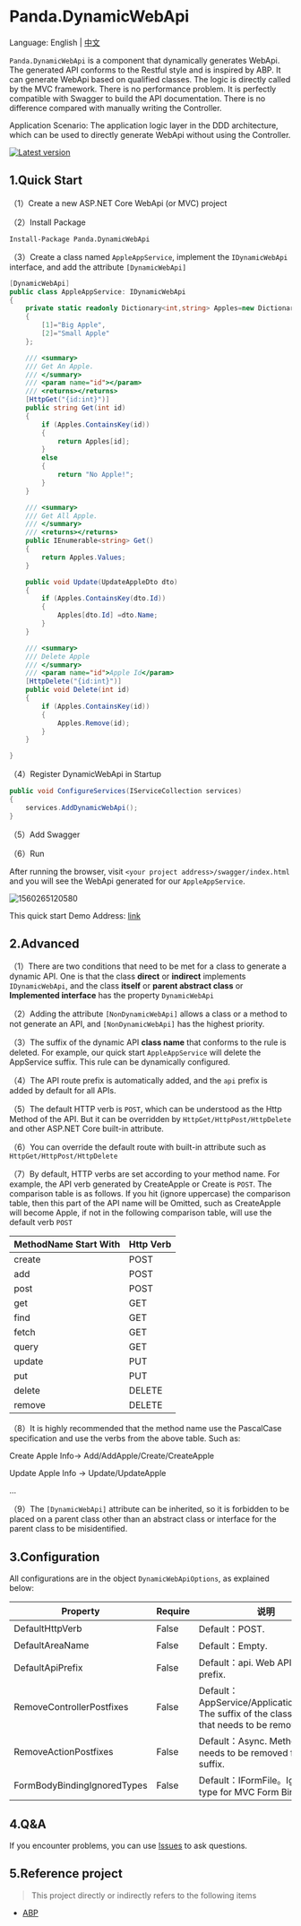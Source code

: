 # Panda.DynamicWebApi

Language: English | [中文](README_zh-CN.md)

`Panda.DynamicWebApi`  is a component that dynamically generates WebApi. The generated API conforms to the Restful style and is inspired by ABP. It can generate WebApi based on qualified classes. The logic is directly called by the MVC framework. There is no performance problem. It is perfectly compatible with Swagger to build the API documentation. There is no difference compared with manually writing the Controller.

Application Scenario: The application logic layer in the DDD architecture, which can be used to directly generate WebApi without using the Controller.

[![Latest version](https://img.shields.io/nuget/v/Panda.DynamicWebApi.svg)](https://www.nuget.org/packages/Panda.DynamicWebApi/)

## 1.Quick Start

（1）Create a new ASP.NET Core WebApi (or MVC) project

（2）Install Package

````shell
Install-Package Panda.DynamicWebApi
````

（3）Create a class named `AppleAppService`, implement the `IDynamicWebApi` interface, and add the attribute `[DynamicWebApi]`

````csharp
[DynamicWebApi]
public class AppleAppService: IDynamicWebApi
{
    private static readonly Dictionary<int,string> Apples=new Dictionary<int, string>()
    {
        [1]="Big Apple",
        [2]="Small Apple"
    };

    /// <summary>
    /// Get An Apple.
    /// </summary>
    /// <param name="id"></param>
    /// <returns></returns>
    [HttpGet("{id:int}")]
    public string Get(int id)
    {
        if (Apples.ContainsKey(id))
        {
            return Apples[id];
        }
        else
        {
            return "No Apple!";
        }
    }

    /// <summary>
    /// Get All Apple.
    /// </summary>
    /// <returns></returns>
    public IEnumerable<string> Get()
    {
        return Apples.Values;
    }

    public void Update(UpdateAppleDto dto)
    {
        if (Apples.ContainsKey(dto.Id))
        {
            Apples[dto.Id] =dto.Name;
        }
    }

    /// <summary>
    /// Delete Apple
    /// </summary>
    /// <param name="id">Apple Id</param>
    [HttpDelete("{id:int}")]
    public void Delete(int id)
    {
        if (Apples.ContainsKey(id))
        {
            Apples.Remove(id);
        }
    }

}
````

（4）Register DynamicWebApi in Startup

````csharp
public void ConfigureServices(IServiceCollection services)
{
    services.AddDynamicWebApi();
}
````

（5）Add Swagger

（6）Run

After running the browser, visit `<your project address>/swagger/index.html` and you will see the WebApi generated for our `AppleAppService`.

![1560265120580](assets/1560265120580.png)

This quick start Demo Address: [link](/samples/Panda.DynamicWebApiSample)

## 2.Advanced

（1）There are two conditions that need to be met for a class to generate a dynamic API. One is that the class **direct** or **indirect** implements `IDynamicWebApi`, and the class **itself** or **parent abstract class** or **Implemented interface** has the property `DynamicWebApi`

（2）Adding the attribute `[NonDynamicWebApi]` allows a class or a method to not generate an API, and `[NonDynamicWebApi]` has the highest priority.

（3）The suffix of the dynamic API **class name**  that conforms to the rule is deleted. For example, our quick start `AppleAppService` will delete the AppService suffix. This rule can be dynamically configured.

（4）The API route prefix is automatically added, and the `api` prefix is added by default for all APIs.

（5）The default HTTP verb is `POST`, which can be understood as the Http Method of the API. But it can be overridden by `HttpGet/HttpPost/HttpDelete ` and other ASP.NET Core built-in attribute.

（6）You can override the default route with built-in attribute such as `HttpGet/HttpPost/HttpDelete `

（7）By default, HTTP verbs are set according to your method name. For example, the API verb generated by CreateApple or Create is `POST`. The comparison table is as follows. If you hit (ignore uppercase) the comparison table, then this part of the API name will be Omitted, such as CreateApple will become Apple, if not in the following comparison table, will use the default verb `POST`

| MethodName Start With | Http Verb |
| --------------------- | --------- |
| create                | POST      |
| add                   | POST      |
| post                  | POST      |
| get                   | GET       |
| find                  | GET       |
| fetch                 | GET       |
| query                 | GET       |
| update                | PUT       |
| put                   | PUT       |
| delete                | DELETE    |
| remove                | DELETE    |

（8）It is highly recommended that the method name use the PascalCase specification and use the verbs from the above table. Such as:

Create Apple Info-> Add/AddApple/Create/CreateApple

Update Apple Info -> Update/UpdateApple

...

（9）The `[DynamicWebApi]` attribute can be inherited, so it is forbidden to be placed on a parent class other than an abstract class or interface for the parent class to be misidentified.

## 3.Configuration

All configurations are in the object `DynamicWebApiOptions`, as explained below:

| Property | Require | 说明                                                      |
| --------------------------- | -------- | --------------------------------------------------------- |
| DefaultHttpVerb             | False  | Default：POST.                            |
| DefaultAreaName             | False | Default：Empty.                        |
| DefaultApiPrefix            | False | Default：api. Web API route prefix.     |
| RemoveControllerPostfixes          | False | Default：AppService/ApplicationService. The suffix of the class name that needs to be removed. |
| RemoveActionPostfixes     | False   | Default：Async. Method name needs to be removed from the suffix. |
| FormBodyBindingIgnoredTypes | False | Default：IFormFile。Ignore type for MVC Form Binding. |

## 4.Q&A

If you encounter problems, you can use [Issues](https://github.com/dotnetauth/Panda.DynamicWebApi/issues) to ask questions.

## 5.Reference project

> This project directly or indirectly refers to the following items

- [ABP](https://github.com/aspnetboilerplate/aspnetboilerplate)

